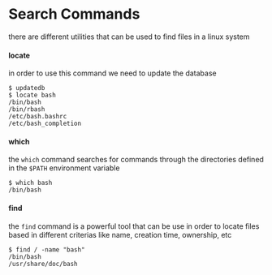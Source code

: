 # Search Commands
there are different utilities that can be used to find files in a linux system

#### locate
in order to use this command we need to update the database
```
$ updatedb
$ locate bash
/bin/bash
/bin/rbash
/etc/bash.bashrc
/etc/bash_completion
```

#### which
the `which` command searches for commands through the directories defined in the `$PATH` environment variable
```
$ which bash
/bin/bash
```

#### find
the `find` command is a powerful tool that can be use in order to locate files based in different criterias like name, creation time, ownership, etc
```
$ find / -name "bash"
/bin/bash
/usr/share/doc/bash
```
